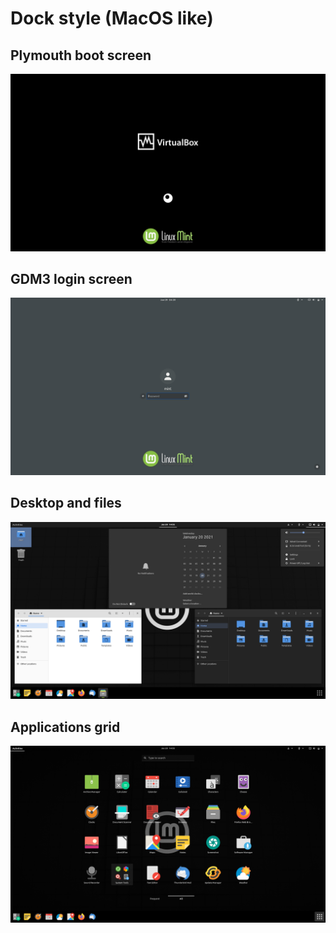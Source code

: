 # Dock style (MacOS like)

## Plymouth boot screen
![Plymouth boot screen](../img/1_boot.png)

## GDM3 login screen
![GDM3 login screen](../img/2_dark.png)

## Desktop and files
![Gnome-shell desktop](../img/3_mms.png)

## Applications grid
![Gnome-shell app grid](../img/4_dm.png)
